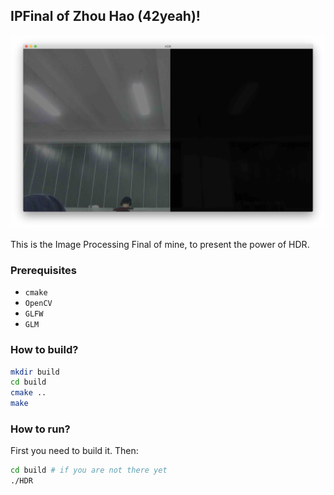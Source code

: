 ## IPFinal of Zhou Hao (42yeah)!

![Screenshot](screenshot.jpg)

This is the Image Processing Final of mine, to present the power of HDR.

### Prerequisites

- `cmake`
- `OpenCV`
- `GLFW`
- `GLM`

### How to build?

```sh
mkdir build
cd build
cmake ..
make
```

### How to run?

First you need to build it. Then:

```sh
cd build # if you are not there yet
./HDR
```

